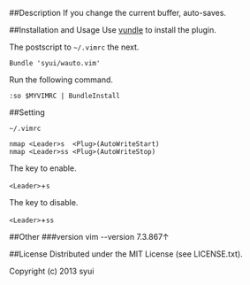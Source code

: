 ##Description
If you change the current buffer, auto-saves.

##Installation and Usage
Use [vundle](https://github.com/gmarik/vundle) to install the plugin.

The postscript to `~/.vimrc` the next.

```
Bundle 'syui/wauto.vim'
```

Run the following command.

`:so $MYVIMRC | BundleInstall`

##Setting

`~/.vimrc`

```
nmap <Leader>s  <Plug>(AutoWriteStart)
nmap <Leader>ss <Plug>(AutoWriteStop)
```

The key to enable.

`<Leader>`+`s`

The key to disable.

`<Leader>`+`ss`

##Other
###version
vim --version 7.3.867↑


##License
Distributed under the MIT License (see LICENSE.txt).

Copyright (c) 2013 syui

